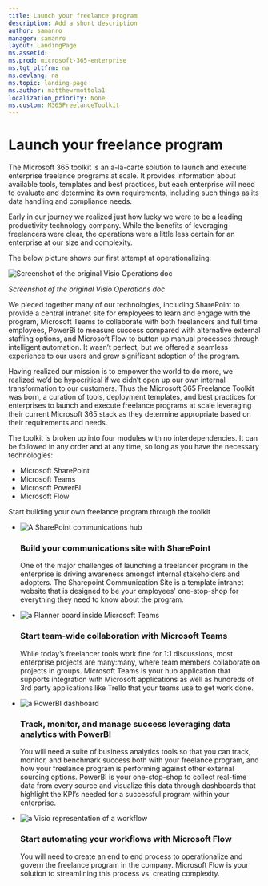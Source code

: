 ```yaml
---
title: Launch your freelance program
description: Add a short description
author: samanro
manager: samanro
layout: LandingPage
ms.assetid: 
ms.prod: microsoft-365-enterprise
ms.tgt_pltfrm: na
ms.devlang: na
ms.topic: landing-page
ms.author: matthewrmottola1
localization_priority: None 
ms.custom: M365FreelanceToolkit
---
```

Launch your freelance program
=================================

The Microsoft 365 toolkit is an a-la-carte solution to launch and execute
enterprise freelance programs at scale. It provides information about available
tools, templates and best practices, but each enterprise will need to evaluate
and determine its own requirements, including such things as its data handling
and compliance needs.

Early in our journey we realized just how lucky we were to be a leading
productivity technology company. While the benefits of leveraging freelancers
were clear, the operations were a little less certain for an enterprise at our
size and complexity.

The below picture shows our first attempt at operationalizing:

![Screenshot of the original Visio Operations doc](media/6a5f3b4c803c5a688cf7bc97dc62a19a.png)

*Screenshot of the original Visio Operations doc*

We pieced together many of our technologies, including SharePoint to provide a
central intranet site for employees to learn and engage with the program, Microsoft Teams
to collaborate with both freelancers and full time employees, PowerBi to measure
success compared with alternative external staffing options, and Microsoft Flow to button
up manual processes through intelligent automation. It wasn’t perfect, but we
offered a seamless experience to our users and grew significant adoption of the
program.

Having realized our mission is to empower the world to do more, we realized we’d
be hypocritical if we didn’t open up our own internal transformation to our
customers. Thus the Microsoft 365 Freelance Toolkit was born, a curation of
tools, deployment templates, and best practices for enterprises to launch and
execute freelance programs at scale leveraging their current Microsoft 365 stack as they
determine appropriate based on their requirements and needs.

The toolkit is broken up into four modules with no interdependencies. It can be
followed in any order and at any time, so long as you have the necessary
technologies:
- Microsoft SharePoint
- Microsoft Teams
- Microsoft PowerBI
- Microsoft Flow


Start building your own freelance program through the toolkit

<ul class="panelContent cardsW cols cols2">
    <li>
        <div class="cardSize">
            <div class="cardPadding">
                <div class="card">
                    <div class="cardImageOuter">
                        <div class="cardImage">
                            <img src="media/M365_Freelance_communications_comm_site_358x201.png" alt="A SharePoint communications hub" />
                        </div>
                    </div>
                    <div class="cardText">
                        <h3>Build your communications site with SharePoint</h3>
                        <p>One of the major challenges of launching a freelancer program in the enterprise is driving awareness amongst internal stakeholders and adopters. The Sharepoint Communication Site is a template intranet website that is designed to be your employees' one-stop-shop for everything they need to know about the program.</p>
                    </div>
                </div>
            </div>
        </div>
    </li>
    <li>
        <div class="cardSize">
            <div class="cardPadding">
                <div class="card">
                    <div class="cardImageOuter">
                        <div class="cardImage">
                            <img src="media/M365_Freelance_collaboration_plannerviewsmall.png" alt="a Planner board inside Microsoft Teams" />
                        </div>
                    </div>
                    <div class="cardText">
                        <h3>Start team-wide collaboration with Microsoft Teams</h3>
                        <p>While today’s freelancer tools work fine for 1:1 discussions, most enterprise projects are many:many, where team members collaborate on projects in groups. Microsoft Teams is your hub application that supports integration with Microsoft applications as well as hundreds of 3rd party applications like Trello that your teams use to get work done. </p>
                    </div>
                </div>
            </div>
        </div>
    </li>
    <li>
        <div class="cardSize">
            <div class="cardPadding">
                <div class="card">
                    <div class="cardImageOuter">
                        <div class="cardImage">
                            <img src="media/M365_Freelance_visibility_upworkreport.png" alt="a PowerBI dashboard" />
                        </div>
                    </div>
                    <div class="cardText">
                        <h3>Track, monitor, and manage success leveraging data analytics with PowerBI</h3>
                        <p>You will need a suite of business analytics tools so that you can track, monitor, and benchmark success both with your freelance program, and how your freelance program is performing against other external sourcing options. PowerBI is your one-stop-shop to collect real-time data from every source and visualize this data through dashboards that highlight the KPI’s needed for a successful program within your enterprise.</p>
                    </div>
                </div>
            </div>
        </div>
    </li>
    <li>
        <div class="cardSize">
            <div class="cardPadding">
                <div class="card">
                    <div class="cardImageOuter">
                        <div class="cardImage">
                            <img src="media/M365_Freelance_cognitiveload_358x201.png" alt="a Visio representation of a workflow" />
                        </div>
                    </div>
                    <div class="cardText">
                        <h3>Start automating your workflows with Microsoft Flow</h3>
                        <p>You will need to create an end to end process to operationalize and govern the freelance program in the company. Microsoft Flow is your solution to streamlining this process vs. creating complexity. </p>
                    </div>
                </div>
            </div>
        </div>
    </li>
</ul>
